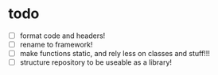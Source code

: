 # todo
- [ ] format code and headers!
- [ ] rename to framework!
- [ ] make functions static, and rely less on classes and stuff!!!
- [ ] structure repository to be useable as a library!
